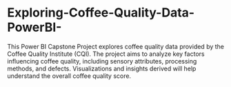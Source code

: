 # Exploring-Coffee-Quality-Data-PowerBI-
This Power BI Capstone Project explores coffee quality data provided by the Coffee Quality Institute (CQI). The project aims to analyze key factors influencing coffee quality, including sensory attributes, processing methods, and defects. Visualizations and insights derived will help understand the overall coffee quality score.
